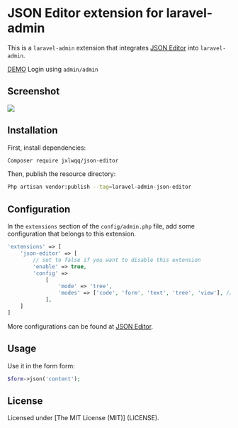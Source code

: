 # JSON Editor extension for laravel-admin

This is a `laravel-admin` extension that integrates [JSON Editor](https://github.com/josdejong/jsoneditor) into `laravel-admin`.

[DEMO](http://demo.laravel-admin.org/editors/json) Login using `admin/admin`

## Screenshot

<img src="https://user-images.githubusercontent.com/2421068/45437866-4d478200-b6e8-11e8-930b-7665ad407096.png">

## Installation

First, install dependencies:
```bash
Composer require jxlwqq/json-editor
```

Then, publish the resource directory:
```bash
Php artisan vendor:publish --tag=laravel-admin-json-editor
```

## Configuration

In the `extensions` section of the `config/admin.php` file, add some configuration that belongs to this extension.
```php
'extensions' => [
    'json-editor' => [
        // set to false if you want to disable this extension
        'enable' => true,
        'config' =>
            [
                'mode' => 'tree',
                'modes' => ['code', 'form', 'text', 'tree', 'view'], // allowed modes
            ],
    ]
]
```

More configurations can be found at [JSON Editor](https://github.com/josdejong/jsoneditor).

## Usage

Use it in the form form:
```php
$form->json('content');
```


## License

Licensed under [The MIT License (MIT)] (LICENSE).
